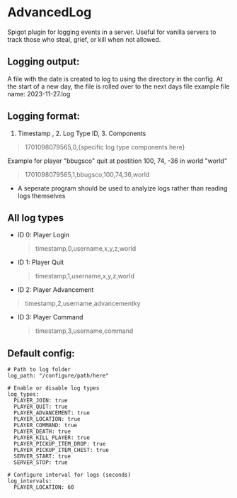 # AdvancedLog 
Spigot plugin for logging events in a server. Useful for vanilla servers to track those who steal, grief, or kill when not allowed.

## Logging output:
A file with the date is created to log to using the directory in the config. At the start of a new day, the file is rolled over to the next days file
example file name: 2023-11-27.log

## Logging format:
1. Timestamp , 2. Log Type ID, 3. Components
> 1701098079565,0,{specific log type components here}

Example for player "bbugsco" quit at postition 100, 74, -36 in world "world"
> 1701098079565,1,bbugsco,100,74,36,world
- A seperate program should be used to analyize logs rather than reading logs themselves

## All log types
- ID 0: Player Login
  > timestamp,0,username,x,y,z,world
- ID 1: Player Quit
  > timestamp,1,username,x,y,z,world
- ID 2: Player Advancement
 > timestamp,2,username,advancementky
- ID 3: Player Command
  > timestamp,3,username,command

## Default config:
```YML
# Path to log folder
log_path: "/configure/path/here"

# Enable or disable log types
log_types:
  PLAYER_JOIN: true
  PLAYER_QUIT: true
  PLAYER_ADVANCEMENT: true
  PLAYER_LOCATION: true
  PLAYER_COMMAND: true
  PLAYER_DEATH: true
  PLAYER_KILL_PLAYER: true
  PLAYER_PICKUP_ITEM_DROP: true
  PLAYER_PICKUP_ITEM_CHEST: true
  SERVER_START: true
  SERVER_STOP: true

# Configure interval for logs (seconds)
log_intervals:
  PLAYER_LOCATION: 60


```
